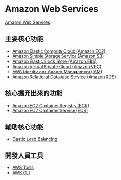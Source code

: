 Amazon Web Services
===================

[Amazon Web Services](https://aws.amazon.com/)

## 主要核心功能

* [Amazon Elastic Compute Cloud (Amazon EC2)](https://aws.amazon.com/tw/ec2/)
* [Amazon Simple Storage Service (Amazon S3)](https://aws.amazon.com/tw/s3/)
* [Amazon Elastic Block Store (Amazon EBS)](https://aws.amazon.com/tw/ebs/)
* [Amazon Virtual Private Cloud (Amazon VPC)](vpc.md)
* [AWS Identity and Access Management (IAM)](https://aws.amazon.com/tw/iam/)
* [Amazon Relational Database Service (Amazon RDS)](https://aws.amazon.com/tw/rds/)

## 核心擴充出來的功能

* [Amazon EC2 Container Registry (ECR)](https://aws.amazon.com/tw/ecr/)
* [Amazon EC2 Container Service (ECS)](https://aws.amazon.com/tw/ecs/)

## 輔助核心功能

* [Elastic Load Balancing](https://aws.amazon.com/tw/elasticloadbalancing/)

## 開發人員工具

* [AWS Tools](https://aws.amazon.com/tw/tools/)
* [AWS CLI](cli.md)
